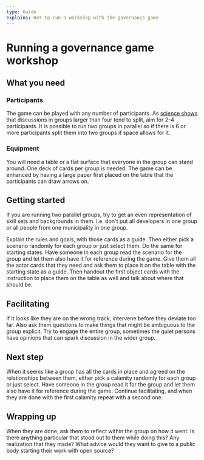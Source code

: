 ```yaml
---
type: Guide
explains: Hot to run a workshop with the governance game
---
```


# Running a governance game workshop

## What you need

### Participants

The game can be played with any number of participants. As [science shows](https://doi.org/10.1016/j.evolhumbehav.2016.05.005) that discussions in groups larger than four tend to split, aim for 2-4 participants. It is possible to run two groups in parallel so if there is 6 or more participants split them into two groups if space allows for it.

### Equipment

You will need a table or a flat surface that everyone in the group can stand around. One deck of cards per group is needed. The game can be enhanced by having a large paper first placed on the table that the participants can draw arrows on.

## Getting started

If you are running two parallel groups, try to get an even representation of skill sets and backgrounds in them. I.e. don't put all developers in one group or all people from one municipality in one group.

Explain the rules and goals, with those cards as a guide. Then either pick a scenario randomly for each group or just select them. Do the same for starting states. Have someone in each group read the scenario for the group and let them also have it for reference during the game. Give them all the actor cards that they need and ask them to place it on the table with the starting state as a guide. Then handout the first object cards with the instruction to place them on the table as well and talk about where that should be.

## Facilitating

If it looks like they are on the wrong track, intervene before they deviate too far. Also ask them questions to make things that might be ambiguous to the group explicit. Try to engage the entire group, sometimes the quiet persons have opinions that can spark discussion in the wider group.

## Next step

When it seems like a group has all the cards in place and agreed on the relationships between them, either pick a calamity randomly for each group or just select. Have someone in the group read it for the group and let them also have it for reference during the game. Continue facilitating, and when they are done with the first calamity repeat with a second one.

## Wrapping up

When they are done, ask them to reflect within the group on how it went. Is there anything particular that stood out to them while doing this? Any realization that they made? What advice would they want to give to a public body starting their work with open source?
